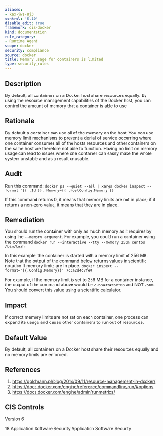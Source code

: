 ```yaml
---
aliases:
- kax-jws-8j3
control: '5.10'
disable_edit: true
framework: cis-docker
kind: documentation
rule_category:
- Runtime Agent
scope: docker
security: compliance
source: docker
title: Memory usage for containers is limited
type: security_rules
---
```


## Description

By default, all containers on a Docker host share resources equally. By using the resource management capabilities of the Docker host, you can control the amount of memory that a container is able to use.

## Rationale

By default a container can use all of the memory on the host. You can use memory limit mechanisms to prevent a denial of service occurring where one container consumes all of the hosts resources and other containers on the same host are therefore not able to function. Having no limit on memory usage can lead to issues where one container can easily make the whole system unstable and as a result unusable.

## Audit

Run this command: `docker ps --quiet --all | xargs docker inspect --format '{{ .Id }}: Memory={{ .HostConfig.Memory }}'` 

If this command returns 0, it means that memory limits are not in place; if it returns a non-zero value, it means that they are in place.

## Remediation

You should run the container with only as much memory as it requires by using the `--memory argument`. For example, you could run a container using the command `docker run --interactive --tty --memory 256m centos /bin/bash`

In this example, the container is started with a memory limit of 256 MB. Note that the output of the command below returns values in scientific notation if memory limits are in place. `docker inspect --format='{{.Config.Memory}}' 7c5a2d4c7fe0`

For example, if the memory limit is set to 256 MB for a container instance, the output of the command above would be `2.68435456e+08` and NOT `256m`. You should convert this value using a scientific calculator.

## Impact

If correct memory limits are not set on each container, one process can expand its usage and cause other containers to run out of resources.

## Default Value

By default, all containers on a Docker host share their resources equally and no memory limits are enforced.

## References

1. https://goldmann.pl/blog/2014/09/11/resource-management-in-docker/
2. https://docs.docker.com/engine/reference/commandline/run/#options
3. https://docs.docker.com/engine/admin/runmetrics/

## CIS Controls

Version 6

18 Application Software Security Application Software Security
